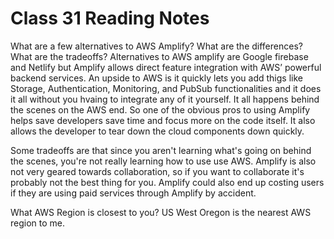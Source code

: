 # Class 31 Reading Notes

What are a few alternatives to AWS Amplify? What are the differences? What are the tradeoffs?
Alternatives to AWS amplify are Google firebase and Netlify but Amplify allows direct feature integration with AWS’ powerful backend services. An upside to AWS is it quickly lets you add thigs like Storage, Authentication, Monitoring, and PubSub functionalities and it does it all without you hvaing to integrate any of it yourself. It all happens behind the scenes on the AWS end.
So one of the obvious pros to using Amplify helps save developers save time and focus more on the code itself. It also allows the developer to tear down the cloud components down quickly.

Some tradeoffs are that since you aren't learning what's going on behind the scenes, you're not really learning how to use use AWS.
Amplify is also not very geared towards collaboration, so if you want to collaborate it's probably not the best thing for you.
Amplify could also end up costing users if they are using paid services through Amplify by accident.

What AWS Region is closest to you?
US West Oregon is the nearest AWS region to me.